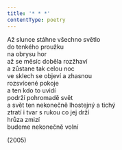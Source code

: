 ```yaml
---
title: '* * *'
contentType: poetry
---
```


<section>

Až slunce stáhne všechno světlo  
do tenkého proužku  
na obrysu hor  
až se měsíc doběla rozžhaví  
a zůstane tak celou noc  
ve sklech se objeví a zhasnou  
rozsvícené pokoje  
a ten kdo to uvidí  
podrží pohromadě svět  
a svět ten nekonečně lhostejný a tichý  
ztratí i tvar s rukou co jej drží  
hrůza zmizí  
budeme nekonečně volní

</section>

<section>

(2005)

</section>
